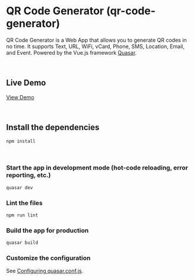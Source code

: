 # QR Code Generator (qr-code-generator)

QR Code Generator is a Web App that allows you to generate QR codes in no time. It supports Text, URL, WiFi, vCard, Phone, SMS, Location, Email, and Event. Powered by the Vue.js framework [Quasar](https://quasar.dev/).

&nbsp;

## Live Demo

[View Demo](https://qr-code-generator.mostafaellethy.com/)

&nbsp;

## Install the dependencies

```bash
npm install
```

&nbsp;

### Start the app in development mode (hot-code reloading, error reporting, etc.)

```bash
quasar dev
```

### Lint the files

```bash
npm run lint
```

### Build the app for production

```bash
quasar build
```

### Customize the configuration

See [Configuring quasar.conf.js](https://quasar.dev/quasar-cli/quasar-conf-js).
